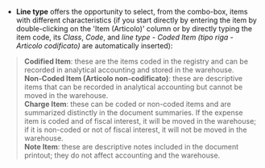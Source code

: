 - **Line type** offers the opportunity to select, from the combo-box, items with different characteristics (if you start directly by entering the item by double-clicking on the 'Item (Articolo)' column or by directly typing the item code, its *Class*, *Code*, and *line type - Coded Item (tipo riga - Articolo codificato)* are automatically inserted):
> **Codified Item**: these are the items coded in the registry and can be recorded in analytical accounting and stored in the warehouse. <br />
> **Non-Coded Item (Articolo non-codificato)**: these are descriptive items that can be recorded in analytical accounting but cannot be moved in the warehouse. <br />
> **Charge Item**: these can be coded or non-coded items and are summarized distinctly in the document summaries. If the expense item is coded and of fiscal interest, it will be moved in the warehouse; if it is non-coded or not of fiscal interest, it will not be moved in the warehouse. <br />
> **Note Item**: these are descriptive notes included in the document printout; they do not affect accounting and the warehouse.